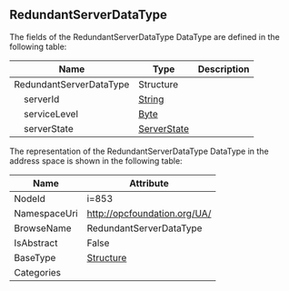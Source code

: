 <!-- datatype -->
## RedundantServerDataType
  
<!-- end of description -->
The fields of the RedundantServerDataType DataType are defined in the following table:  

|Name|Type|Description|
|---|---|---|
|RedundantServerDataType|Structure||
|&nbsp;&nbsp;&nbsp;&nbsp;serverId|[String](../../DataTypes/String/readme.md)||
|&nbsp;&nbsp;&nbsp;&nbsp;serviceLevel|[Byte](../../DataTypes/Byte/readme.md)||
|&nbsp;&nbsp;&nbsp;&nbsp;serverState|[ServerState](../../DataTypes/ServerState/readme.md)||

The representation of the RedundantServerDataType DataType in the address space is shown in the following table:  

|Name|Attribute|
|---|---|
|NodeId|i=853|
|NamespaceUri|http://opcfoundation.org/UA/|
|BrowseName|RedundantServerDataType|
|IsAbstract|False|
|BaseType|[Structure](../../DataTypes/Structure/readme.md)|
|Categories||

